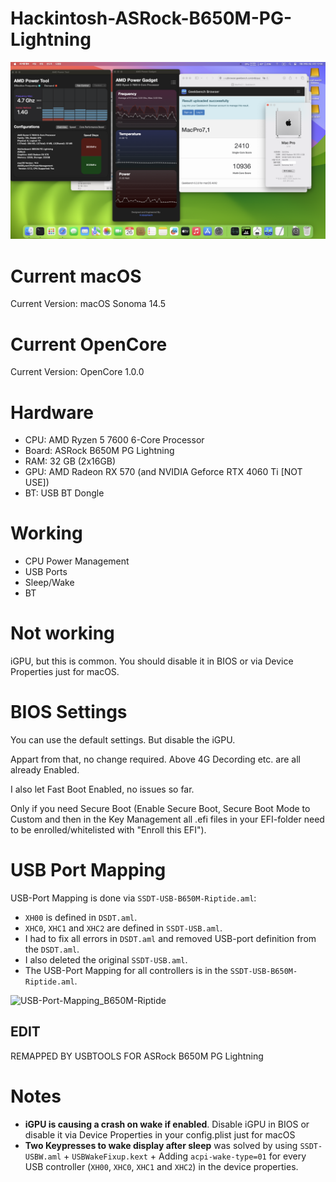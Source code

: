 # Hackintosh-ASRock-B650M-PG-Lightning

![Thumbnail](Docs/Thumbnail.png)

# Current macOS
Current Version: macOS Sonoma 14.5

# Current OpenCore
Current Version: OpenCore 1.0.0

# Hardware
- CPU: AMD Ryzen 5 7600 6-Core Processor
- Board: ASRock B650M PG Lightning
- RAM: 32 GB (2x16GB) 
- GPU: AMD Radeon RX 570 (and NVIDIA Geforce RTX 4060 Ti [NOT USE])
- BT: USB BT Dongle

# Working
- CPU Power Management
- USB Ports
- Sleep/Wake
- BT

# Not working
iGPU, but this is common. You should disable it in BIOS or via Device Properties just for macOS.

# BIOS Settings
You can use the default settings. But disable the iGPU. 

Appart from that, no change required. Above 4G Decording etc. are all already Enabled.

I also let Fast Boot Enabled, no issues so far.

Only if you need Secure Boot (Enable Secure Boot, Secure Boot Mode to Custom and then in the Key Management all .efi files in your EFI-folder need to be enrolled/whitelisted with "Enroll this EFI").

# USB Port Mapping
USB-Port Mapping is done via `SSDT-USB-B650M-Riptide.aml`:
- `XH00` is defined in `DSDT.aml`. 
- `XHC0`, `XHC1` and `XHC2` are defined in `SSDT-USB.aml`. 
- I had to fix all errors in `DSDT.aml` and removed USB-port definition from the `DSDT.aml`. 
- I also deleted the original `SSDT-USB.aml`. 
- The USB-Port Mapping for all controllers is in the `SSDT-USB-B650M-Riptide.aml`.

![USB-Port-Mapping_B650M-Riptide](Docs/USB-Port-Mapping_B650M-Riptide.png)

## EDIT
REMAPPED BY USBTOOLS FOR ASRock B650M PG Lightning


# Notes

- **iGPU is causing a crash on wake if enabled**. Disable iGPU in BIOS or disable it via Device Properties in your config.plist just for macOS
- **Two Keypresses to wake display after sleep** was solved by using `SSDT-USBW.aml` + `USBWakeFixup.kext` + Adding `acpi-wake-type=01` for every USB controller (`XH00`, `XHC0`, `XHC1` and `XHC2`) in the device properties.
